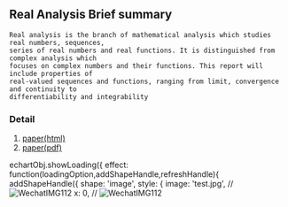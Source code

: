 ## Real Analysis Brief summary

```
Real analysis is the branch of mathematical analysis which studies real numbers, sequences, 
series of real numbers and real functions. It is distinguished from complex analysis which 
focuses on complex numbers and their functions. This report will include properties of 
real-valued sequences and functions, ranging from limit, convergence and continuity to 
differentiability and integrability
```

### Detail

1. [paper(html)](https://mercurymath.github.io/2020/04/06/)
2. [paper(pdf)](https://mercurymath.github.io/assets/css/rd.pdf)
          

echartObj.showLoading({
    effect: function(loadingOption,addShapeHandle,refreshHandle){
        addShapeHandle({
           shape: 'image',
           style: {
               image: 'test.jpg', //![WechatIMG112](https://user-images.githubusercontent.com/63102035/79048316-e8029c80-7c4e-11ea-81af-da9cfc3eee48.jpeg)
               x: 0, //
![WechatIMG112](https://user-images.githubusercontent.com/63102035/79048316-e8029c80-7c4e-11ea-81af-da9cfc3eee48.jpeg)

             







